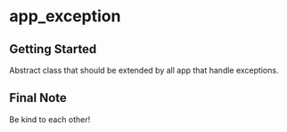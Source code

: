 # app_exception

## Getting Started

Abstract class that should be extended by all app that handle exceptions.

## Final Note

Be kind to each other!
